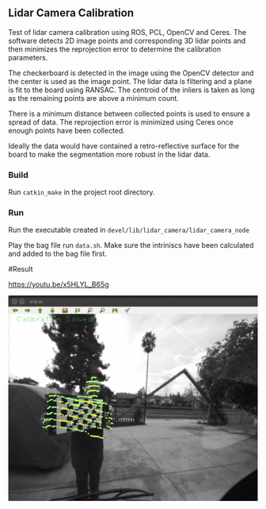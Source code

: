 ## Lidar Camera Calibration ##

Test of lidar camera calibration using ROS, PCL, OpenCV and Ceres. The software detects 2D image points and corresponding 3D lidar points and then minimizes the reprojection error to determine the calibration parameters.

The checkerboard is detected in the image using the OpenCV detector and the center is used as the image point. The lidar data is filtering and a plane is fit to the board using RANSAC. The centroid of the inliers is taken as long as the remaining points are above a minimum count.

There is a minimum distance between collected points is used to ensure a spread of data. The reprojection error is minimized using Ceres once enough points have been collected.

Ideally the data would have contained a retro-reflective surface for the board to make the segmentation more robust in the lidar data.

### Build

Run `catkin_make` in the project root directory.

### Run

Run the executable created in `devel/lib/lidar_camera/lidar_camera_node`

Play the bag file run `data.sh`. Make sure the intriniscs have been calculated and added to the bag file first.

#Result

https://youtu.be/x5HLYL_B65g

![Lidar camera calibration result](lidar-camera.png)
